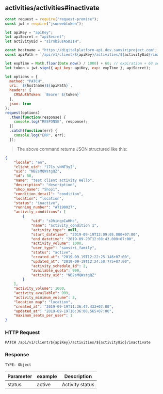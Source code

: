 ## activities/activities#inactivate

```javascript
const request = require("request-promise");
const jwt = require("jsonwebtoken");

let apiKey = "apiKey";
let apiSecret = "apiSecret";
let activityUid = "sirnbiusASDIIH";

const hostname = "https://digitalplatform-api.dev.sansiriproject.com";
const apiPath = `/api/v1/client/${apiKey}/activities/${activityUid}/inactivate`;

let expTime = Math.floor(Date.now() / 1000) + 60; // expiration + 60 seconds
let token = jwt.sign({ api_key: apiKey, exp: expTime }, apiSecret);

let options = {
  method: "PATCH",
  uri: `${hostname}${apiPath}`,
  headers: {
    CMSAuthToken: `Bearer ${token}`
  },
  json: true
};
request(options)
  .then(function(response) {
    console.log("RESPONSE", response);
  })
  .catch(function(err) {
    console.log("ERR", err);
  });
```

> The above command returns JSON structured like this:

```json
{
    "locale": "en",
    "client_uid": "171s_vNNF9yI",
    "uid": "NB2sMQWstgQZ",
    "id": 50,
    "name": "test client activity Hello",
    "description": "description",
    "shop_name": "Shop1",
    "condition_detail": "condition",
    "location": "location",
    "status": "inactive",
    "running_number": "AT190027",
    "activity_conditions": [
        {
            "uid": "sDhinqoIwHHc",
            "name": "activity_condition 1",
            "activity_type": null,
            "start_datetime": "2019-09-19T12:09:05.000+07:00",
            "end_datetime": "2019-09-20T12:08:43.000+07:00",
            "activity_volume": 1000,
            "user_type": "sansiri_family",
            "status": "active",
            "created_at": "2019-09-19T12:22:25.146+07:00",
            "updated_at": "2019-09-19T12:24:50.775+07:00",
            "activity_schedule_id": 2,
            "available_quota": 999,
            "activity_uid": "NB2sMQWstgQZ"
        }
    ],
    "activity_volume": 1000,
    "activity_available": 999,
    "activity_minimum_volume": 2,
    "location_map": "location",
    "created_at": "2019-09-19T11:36:47.433+07:00",
    "updated_at": "2019-09-19T16:36:08.565+07:00",
    "maximum_seats_per_user": 1
}
```

### HTTP Request

`PATCH /api/v1/client/${apiKey}/activities/${activityUid}/inactivate`

### Response

`TYPE: Object`

| Parameter | example        | Description            |
| --------- | -------------- | ---------------------- |
| status    | active | Activity status |
